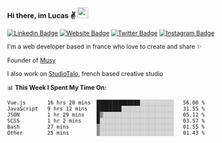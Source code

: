 ### Hi there, im Lucas ✌️ <img src="https://media.giphy.com/media/hvRJCLFzcasrR4ia7z/giphy.gif" width="25px">
[![Linkedin Badge](https://img.shields.io/badge/-LinkedIn-0e76a8?style=flat-square&logo=Linkedin&logoColor=white)](https://www.linkedin.com/in/lucasbellier/)
[![Website Badge](https://img.shields.io/badge/Website-3b5998?style=flat-square&logo=google-chrome&logoColor=white)](https://lucasblr.fr)
[![Twitter Badge](https://img.shields.io/badge/-Twitter-00acee?style=flat-square&logo=Twitter&logoColor=white)](https://twitter.com/ImJustLucas_)
[![Instagram Badge](https://img.shields.io/badge/-Instagram-e4405f?style=flat-square&logo=Instagram&logoColor=white)](https://instagram.com/luuucas.blr/)

I'm a web developer based in france who love to create and share ✨

Founder of [Musy](https://musy.app)

I also work on [StudioTalo](https://talodev.fr), french based creative studio

📊 **This Week I Spent My Time On:**
<!--START_SECTION:waka-->

```text
Vue.js       16 hrs 20 mins  ██████████████░░░░░░░░░░░   56.00 %
JavaScript   9 hrs 12 mins   ████████░░░░░░░░░░░░░░░░░   31.55 %
JSON         1 hr 29 mins    █▒░░░░░░░░░░░░░░░░░░░░░░░   05.12 %
SCSS         1 hr 2 mins     █░░░░░░░░░░░░░░░░░░░░░░░░   03.57 %
Bash         27 mins         ▒░░░░░░░░░░░░░░░░░░░░░░░░   01.55 %
Other        25 mins         ▒░░░░░░░░░░░░░░░░░░░░░░░░   01.43 %
```

<!--END_SECTION:waka-->
